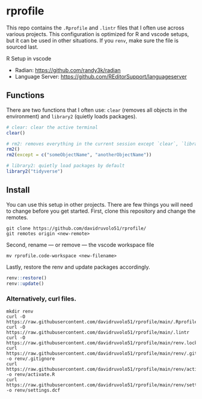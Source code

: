 # rprofile

This repo contains the `.Rprofile` and `.lintr` files that I often use across various projects. This configuration is optimized for R and vscode setups, but it can be used in other situations. If you `renv`, make sure the file is sourced last.

R Setup in vscode

- Radian: https://github.com/randy3k/radian
- Language Server: https://github.com/REditorSupport/languageserver

## Functions

There are two functions that I often use: `clear` (removes all objects in the environment) and `library2` (quietly loads packages).

```r
# clear: clear the active terminal
clear()

# rm2: removes everything in the current session except `clear`, `library2`, and `rm2`
rm2()
rm2(except = c("someObjectName", "anotherObjectName"))

# library2: quietly load packages by default
library2("tidyverse")

```

## Install

You can use this setup in other projects. There are few things you will need to change before you get started. First, clone this repository and change the remotes. 

```shell
git clone https://github.com/davidruvolo51/rprofile/
git remotes origin <new-remote>
```

Second, rename &mdash; or remove &mdash; the vscode workspace file

```shell
mv rprofile.code-workspace <new-filename>
```

Lastly, restore the renv and update packages accordingly.

```r
renv::restore()
renv::update()
```

### Alternatively, curl files.

```shell
mkdir renv
curl -O https://raw.githubusercontent.com/davidruvolo51/rprofile/main/.Rprofile
curl -O https://raw.githubusercontent.com/davidruvolo51/rprofile/main/.lintr
curl -O https://raw.githubusercontent.com/davidruvolo51/rprofile/main/renv.lock
curl https://raw.githubusercontent.com/davidruvolo51/rprofile/main/renv/.gitignore -o renv/.gitignore
curl https://raw.githubusercontent.com/davidruvolo51/rprofile/main/renv/activate.R -o renv/activate.R
curl https://raw.githubusercontent.com/davidruvolo51/rprofile/main/renv/settings.dcf -o renv/settings.dcf
```

